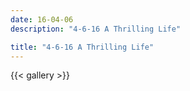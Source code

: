 ```yaml
---
date: 16-04-06
description: "4-6-16 A Thrilling Life"

title: "4-6-16 A Thrilling Life"
---
```

{{< gallery >}}

